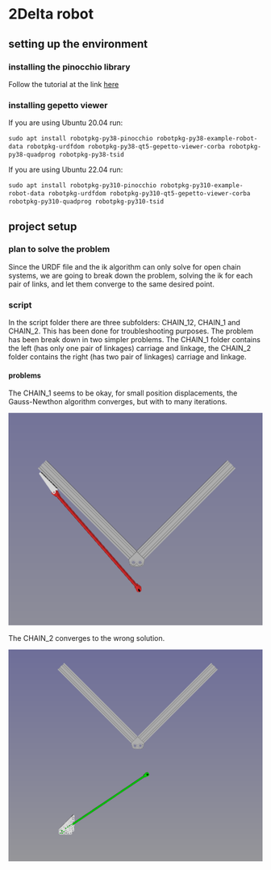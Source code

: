 # 2Delta robot

## setting up the environment
### installing the pinocchio library
Follow the tutorial at the link [here](https://stack-of-tasks.github.io/pinocchio/download.html)
### installing gepetto viewer
If you are using Ubuntu 20.04 run:
~~~
sudo apt install robotpkg-py38-pinocchio robotpkg-py38-example-robot-data robotpkg-urdfdom robotpkg-py38-qt5-gepetto-viewer-corba robotpkg-py38-quadprog robotpkg-py38-tsid
~~~

If you are using Ubuntu 22.04 run:
~~~
sudo apt install robotpkg-py310-pinocchio robotpkg-py310-example-robot-data robotpkg-urdfdom robotpkg-py310-qt5-gepetto-viewer-corba robotpkg-py310-quadprog robotpkg-py310-tsid
~~~

## project setup
### plan to solve the problem
Since the URDF file and the ik algorithm can only solve for open chain systems, we are going to break down the problem, solving the ik for each pair of links, and let them converge to the same desired point.

### script
In the script folder there are three subfolders: CHAIN_12, CHAIN_1 and CHAIN_2. This has been done for troubleshooting purposes. The problem has been break down in two simpler problems. The CHAIN_1 folder contains the left (has only one pair of linkages) carriage and linkage, the CHAIN_2 folder contains the right (has two pair of linkages) carriage and linkage.

#### problems
The CHAIN_1 seems to be okay, for small position displacements, the Gauss-Newthon algorithm converges, but with to many iterations.

![plot](./script/img/CHAIN_1_view.png)

The CHAIN_2 converges to the wrong solution.

![plot](./script/img/CHAIN_2_problem.png)